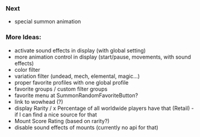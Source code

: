 
### Next
- special summon animation

### More Ideas:
- activate sound effects in display (with global setting)
- more animation control in display (start/pause, movements, with sound effects)
- color filter
- variation filter (undead, mech, elemental, magic...)
- proper favorite profiles with one global profile
- favorite groups / custom filter groups
- favorite menu at SummonRandomFavoriteButton?
- link to wowhead (?)
- display Rarity / x Percentage of all worldwide players have that (Retail) - if I can find a nice source for that
- Mount Score Rating (based on rarity?)
- disable sound effects of mounts (currently no api for that)